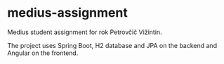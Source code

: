 # medius-assignment

Medius student assignment for rok Petrovčič Vižintin.

The project uses Spring Boot, H2 database and JPA on the backend and Angular on the frontend.